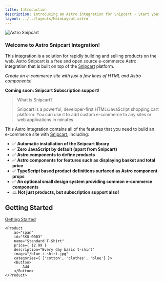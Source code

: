 ```yaml
---
title: Introduction
description: Introducing an Astro integration for Snipcart - Start your E-Commerce store and sell products in minutes!
layout: ../../layouts/MainLayout.astro
---
```


![Astro Snipcart](/astro-snipcart-logo-tagline.png "Astro Snipcart")

### Welcome to Astro Snipcart Integration!

This integration is a solution for rapidly building and selling products on the web. Astro Snipcart is a free and open source e-commerce Astro integration that is built on top of the [Snipcart](https://snipcart.com) platform.

*Create an e-commerce site with just a few lines of HTML and Astro components!*

**Coming soon: Snipcart Subscription support!**

> What is Snipcart?
>
> Snipcart is a powerful, developer-first HTML/JavaScript shopping cart platform. You can use it to add custom e-commerce to any sites or web applications in minutes.

This Astro integration contains all of the features that you need to build an e-commerce site with [Snipcart](https://snipcart.com/), including:

- ✅ **Automatic installation of the Snipcart library**
- ✅ **Zero JavaScript by default (apart from Snipcart)**
- ✅ **Astro components to define products**
- ✅ **Astro components for features such as displaying basket and total price**
- ✅ **TypeScript based product definitions surfaced as Astro component props**
- ✅ **An optional small design system providing common e-commerce components**
- 🔜 **Not just products, but subscription support also!**

## Getting Started

[Getting Started](./getting-started)

```astro
<Product
    as="span"
    id="SKU-0003"
    name="Standard T-Shirt"
    price={ 12.99 }
    description="Every day basic t-shirt"
    image="/blue-t-shirt.jpg"
    categories={ ['cotton', 'clothes', 'blue'] }>
    <Button>
        Add
    </Button>
</Product>
```